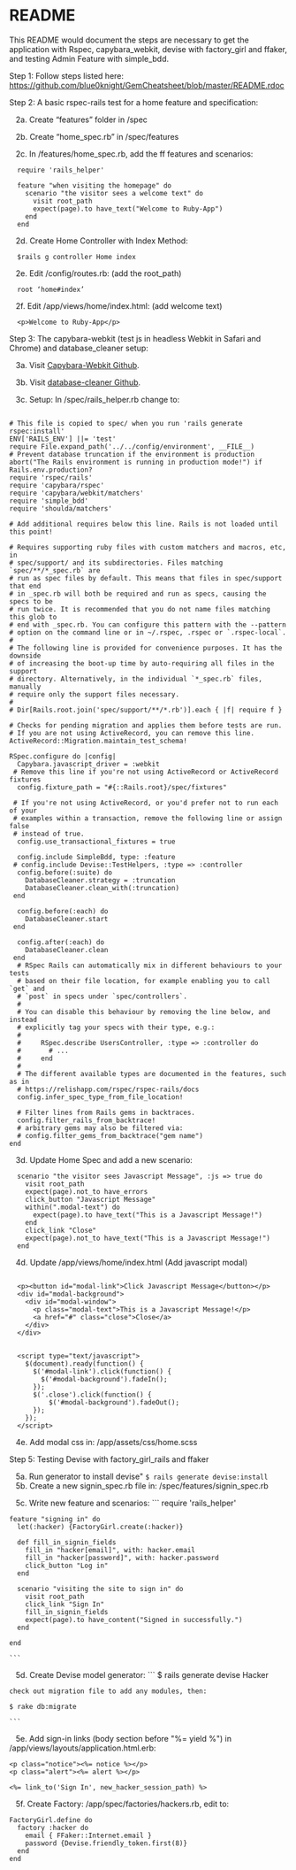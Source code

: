 # README

This README would document the steps are necessary to get the
application with Rspec, capybara_webkit, devise with factory_girl and ffaker,
and testing Admin Feature with simple_bdd.

Step 1: Follow steps listed here: https://github.com/blue0knight/GemCheatsheet/blob/master/README.rdoc

Step 2: A basic rspec-rails test for a home feature and specification:

  &nbsp;&nbsp;&nbsp;2a. Create “features” folder in /spec

  &nbsp;&nbsp;&nbsp;2b. Create “home_spec.rb” in /spec/features

  &nbsp;&nbsp;&nbsp;2c. In /features/home_spec.rb, add the ff features and scenarios:


      require 'rails_helper'

      feature "when visiting the homepage" do
        scenario "the visitor sees a welcome text" do
          visit root_path
          expect(page).to have_text("Welcome to Ruby-App")
        end
      end


  &nbsp;&nbsp;&nbsp;2d. Create Home Controller with Index Method:

      $rails g controller Home index

  &nbsp;&nbsp;&nbsp;2e. Edit /config/routes.rb: (add the root_path)

      root ‘home#index’

  &nbsp;&nbsp;&nbsp;2f. Edit /app/views/home/index.html: (add welcome text)

      <p>Welcome to Ruby-App</p>

Step 3: The capybara-webkit (test js in headless Webkit in Safari and Chrome) and
 database_cleaner setup:

  &nbsp;&nbsp;&nbsp;3a. Visit [Capybara-Webkit Github](https://github.com/thoughtbot/capybara-webkit).

  &nbsp;&nbsp;&nbsp;3b. Visit [database-cleaner Github](https://github.com/DatabaseCleaner/database_cleaner).

  &nbsp;&nbsp;&nbsp;3c. Setup: In /spec/rails_helper.rb change to:

  ```

  # This file is copied to spec/ when you run 'rails generate rspec:install'
  ENV['RAILS_ENV'] ||= 'test'
  require File.expand_path('../../config/environment', __FILE__)
  # Prevent database truncation if the environment is production
  abort("The Rails environment is running in production mode!") if Rails.env.production?
  require 'rspec/rails'
  require 'capybara/rspec'
  require 'capybara/webkit/matchers'
  require 'simple_bdd'
  require 'shoulda/matchers'

  # Add additional requires below this line. Rails is not loaded until this point!

  # Requires supporting ruby files with custom matchers and macros, etc, in
  # spec/support/ and its subdirectories. Files matching `spec/**/*_spec.rb` are
  # run as spec files by default. This means that files in spec/support that end
  # in _spec.rb will both be required and run as specs, causing the specs to be
  # run twice. It is recommended that you do not name files matching this glob to
  # end with _spec.rb. You can configure this pattern with the --pattern
  # option on the command line or in ~/.rspec, .rspec or `.rspec-local`.
  #
  # The following line is provided for convenience purposes. It has the downside
  # of increasing the boot-up time by auto-requiring all files in the support
  # directory. Alternatively, in the individual `*_spec.rb` files, manually
  # require only the support files necessary.
  #
  # Dir[Rails.root.join('spec/support/**/*.rb')].each { |f| require f }

  # Checks for pending migration and applies them before tests are run.
  # If you are not using ActiveRecord, you can remove this line.
  ActiveRecord::Migration.maintain_test_schema!

  RSpec.configure do |config|
    Capybara.javascript_driver = :webkit
   # Remove this line if you're not using ActiveRecord or ActiveRecord fixtures
    config.fixture_path = "#{::Rails.root}/spec/fixtures"

   # If you're not using ActiveRecord, or you'd prefer not to run each of your
   # examples within a transaction, remove the following line or assign false
   # instead of true.
    config.use_transactional_fixtures = true

    config.include SimpleBdd, type: :feature
   # config.include Devise::TestHelpers, :type => :controller
    config.before(:suite) do
      DatabaseCleaner.strategy = :truncation
      DatabaseCleaner.clean_with(:truncation)
   end

    config.before(:each) do
      DatabaseCleaner.start
   end

    config.after(:each) do
      DatabaseCleaner.clean
   end
    # RSpec Rails can automatically mix in different behaviours to your tests
    # based on their file location, for example enabling you to call `get` and
    # `post` in specs under `spec/controllers`.
    #
    # You can disable this behaviour by removing the line below, and instead
    # explicitly tag your specs with their type, e.g.:
    #
    #     RSpec.describe UsersController, :type => :controller do
    #       # ...
    #     end
    #
    # The different available types are documented in the features, such as in
    # https://relishapp.com/rspec/rspec-rails/docs
    config.infer_spec_type_from_file_location!

    # Filter lines from Rails gems in backtraces.
    config.filter_rails_from_backtrace!
    # arbitrary gems may also be filtered via:
    # config.filter_gems_from_backtrace("gem name")
  end

  ```

  &nbsp;&nbsp;&nbsp;3d. Update Home Spec and add a new scenario:

```
  scenario "the visitor sees Javascript Message", :js => true do
    visit root_path
    expect(page).not_to have_errors
    click_button "Javascript Message"
    within(".modal-text") do
      expect(page).to have_text("This is a Javascript Message!")
    end
    click_link "Close"
    expect(page).not_to have_text("This is a Javascript Message!")
  end

```
  &nbsp;&nbsp;&nbsp;4d. Update /app/views/home/index.html (Add javascript modal)

```  

  <p><button id="modal-link">Click Javascript Message</button></p>
  <div id="modal-background">
    <div id="modal-window">
      <p class="modal-text">This is a Javascript Message!</p>
      <a href="#" class="close">Close</a>
    </div>
  </div>


  <script type="text/javascript">
    $(document).ready(function() {
      $('#modal-link').click(function() {
        $('#modal-background').fadeIn();
      });
      $('.close').click(function() {
          $('#modal-background').fadeOut();
      });
    });
  </script>

```

  &nbsp;&nbsp;&nbsp;4e. Add modal css in: /app/assets/css/home.scss

Step 5: Testing Devise with factory_girl_rails and ffaker

  &nbsp;&nbsp;&nbsp;5a. Run generator to install devise"
    ```
    $ rails generate devise:install
    ```
  &nbsp;&nbsp;&nbsp;5b. Create a new signin_spec.rb file in: /spec/features/signin_spec.rb

  &nbsp;&nbsp;&nbsp;5c. Write new feature and scenarios:
    ```
    require 'rails_helper'

    feature "signing in" do
      let(:hacker) {FactoryGirl.create(:hacker)}

      def fill_in_signin_fields
        fill_in "hacker[email]", with: hacker.email
        fill_in "hacker[password]", with: hacker.password
        click_button "Log in"
      end

      scenario "visiting the site to sign in" do
        visit root_path
        click_link "Sign In"
        fill_in_signin_fields
        expect(page).to have_content("Signed in successfully.")
      end

    end

    ```
  &nbsp;&nbsp;&nbsp;5d. Create Devise model generator:
    ```
    $ rails generate devise Hacker

    check out migration file to add any modules, then:

    $ rake db:migrate

    ```
  &nbsp;&nbsp;&nbsp;5e. Add sign-in links (body section before "%= yield %")
  in /app/views/layouts/application.html.erb:

   ```
   <p class="notice"><%= notice %></p>
   <p class="alert"><%= alert %></p>

   <%= link_to('Sign In', new_hacker_session_path) %>

   ```

   &nbsp;&nbsp;&nbsp;5f. Create Factory: /app/spec/factories/hackers.rb, edit to:

   ```
   FactoryGirl.define do
     factory :hacker do
       email { FFaker::Internet.email }
       password {Devise.friendly_token.first(8)}
     end
   end
   ```
